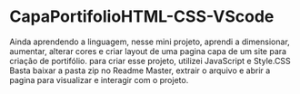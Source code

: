 # CapaPortifolioHTML-CSS-VScode

Ainda aprendendo a linguagem, nesse mini projeto, aprendi a dimensionar, aumentar, alterar cores e criar layout de uma pagina capa de um site para criação de portifólio.
para criar esse projeto, utilizei JavaScript e Style.CSS
Basta baixar a pasta zip no Readme Master, extrair o arquivo e abrir a pagina para visualizar e interagir com o projeto.
